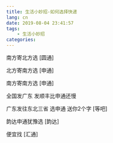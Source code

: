 ```yaml
---
title: 生活小妙招-如何选择快递
lang: cn
date: 2019-08-04 23:41:57
tags:
    - 生活小妙招
categories:
---
```




南方寄北方选 [圆通]

北方寄南方选 [申通]

南方寄南方选 [申通]

全国发广东 发顺丰比申通还慢

广东发往东北三省 选申通 送你2个字 [等吧]

韵达申通犹豫选 [韵达]

便宜找 [汇通]
